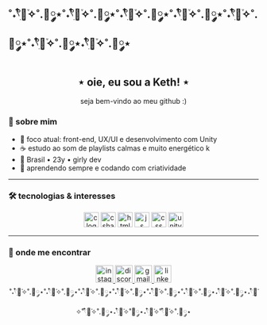 ## ˚˖𓍢ִ໋🌷͙֒✧˚.🎀༘⋆˚˖𓍢ִ໋🌷͙֒✧˚.🎀༘⋆˚˖𓍢ִ໋🌷͙֒✧˚.🎀༘⋆˚˖𓍢ִ໋🌷͙֒✧˚.🎀༘⋆˚˖𓍢ִ໋🌷͙֒✧˚.🎀༘⋆˚˖𓍢ִ໋🌷͙֒✧˚.🎀༘⋆˖𓍢ִ໋🌷͙֒✧˚.🎀༘⋆

<h2 align="center">⋆ oie, eu sou a Keth! ⋆ </h2>

<p align="center">seja bem-vindo ao meu github :)</p>

###

### 🌷 sobre mim

- 🎀 foco atual: front-end, UX/UI e desenvolvimento com Unity
- ☕ estudo ao som de playlists calmas e muito energético k
- 📍 Brasil • 23y • girly dev
- 🧠 aprendendo sempre e codando com criatividade 

---

###

### 🛠️ tecnologias & interesses
<div align="center">
   <img src= "https://cdn.jsdelivr.net/gh/devicons/devicon/icons/c/c-original.svg" height="30" alt="c logo"/> 
  <img src="https://cdn.jsdelivr.net/gh/devicons/devicon/icons/csharp/csharp-original.svg" height="30" alt="csharp logo"/>
  <img src="https://cdn.jsdelivr.net/gh/devicons/devicon@latest/icons/html5/html5-original-wordmark.svg"  height="30" alt="html logo"/>
  <img src="https://cdn.jsdelivr.net/gh/devicons/devicon@latest/icons/javascript/javascript-plain.svg"  height="30" alt="js logo"/>  
  <img src="https://cdn.jsdelivr.net/gh/devicons/devicon@latest/icons/css3/css3-original.svg"  height="30" alt="css logo"/>
  <img src= "https://cdn.jsdelivr.net/gh/devicons/devicon@latest/icons/unity/unity-original.svg" height="30" alt="unity logo"/> 
</div>


---
### 💌 onde me encontrar
<div align="center">
  <a href="https://www.instagram.com/kethelynjanuskevicius?igsh=ZjB1M3JmdmZzcXZm&utm_source=qr" target="_blank">
    <img src="https://img.shields.io/static/v1?message=Instagram&logo=instagram&label=&color=E4405F&logoColor=white&labelColor=&style=for-the-badge" height="35" alt="instagram logo"  />
  </a>
  <a href="1081742268823765012" target="_blank">
    <img src="https://img.shields.io/static/v1?message=Discord&logo=discord&label=&color=7289DA&logoColor=white&labelColor=&style=for-the-badge" height="35" alt="discord logo"  />
  </a>
  <a href="kethelyn_jan@outlook.com" target="_blank">
    <img src="https://img.shields.io/static/v1?message=Gmail&logo=gmail&label=&color=D14836&logoColor=white&labelColor=&style=for-the-badge" height="35" alt="gmail logo"  />
  </a>
  <a href="https://www.linkedin.com/in/kethelyn-januskevicius-0496ab27b?utm_source=share&utm_campaign=share_via&utm_content=profile&utm_medium=ios_app" target="_blank">
    <img src="https://img.shields.io/static/v1?message=LinkedIn&logo=linkedin&label=&color=0077B5&logoColor=white&labelColor=&style=for-the-badge" height="35" alt="linkedin logo"  />
  </a>
</div>

<div align="center">
  ˚˖𓍢ִ໋🌷͙֒✧˚.🎀༘⋆˚˖𓍢ִ໋🌷͙֒✧˚.🎀༘⋆˚˖𓍢ִ໋🌷͙֒✧˚.🎀༘⋆˚˖𓍢ִ໋🌷͙֒✧˚.🎀༘⋆˚˖𓍢ִ໋🌷͙֒✧˚.🎀༘⋆˚˖𓍢ִ໋🌷͙֒✧˚.🎀༘⋆˖𓍢ִ໋🌷͙֒✧˚.🎀༘⋆˖𓍢ִ໋🌷͙֒✧˚𓍢ִ໋🌷͙֒✧˚.🎀༘⋆˖𓍢ִ໋🌷͙֒✧˚🎀༘⋆˖𓍢ִ໋🌷͙֒✧˚𓍢ִ໋🌷͙֒✧˚.🎀༘⋆
</div> 

